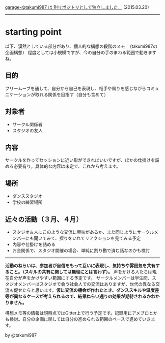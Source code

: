 [garage-@takumi987 は 別リポジトリとして独立しました。](https://github.com/Jmblllllr/garageT987) (2015.03.20)

---

# starting point

以下、漠然としている部分があり、個人的な構想の段階のメモ　（takumi987の企画構想）
程度としては小規模ですが、今の自分の手のまわる範囲で動きますね。

## 目的
フリームーブを通して、自分から自己を表現し、相手や周りを感じながらコミュニケーションが取れる関係を目指す（自分も含めて）

## 対象者
- サークル関係者
- スタジオの友人

## 内容
サークルを作ってセッションに近い形ができればいいですが、ほかの仕掛けを詰める必要有り。具体的な内容は未定で、これから考えます。

## 場所
- ダンススタジオ
- 学校の練習場所

## 近々の活動（３月、４月）
- スタジオ友人にこのような交流に興味があるか、また同じようにサークルメンバーにも聞いてみて、探りをいれてリアクションを見てみる予定
- 内容や仕掛けを詰める
- お金関係で、スタジオ開催の場合、単純に割り勘で済む話なのかも検討

---

**活動のねらいは、参加者が自信をもって互いに表現し、気持ちや雰囲気を共有すること。（スキルの共有に関しては無理にとは言わず）。**
声をかける人たちは現在自分が声をかけやすい範囲にする予定です。
サークルメンバーは学生間、スタジオメンバーはスタジオで会う社会人での交流はありますが、世代の異なる交流も促せたらと思います。**仮に交流の機会が作れたとき、ダンススキルや温度差等が異なるケースが考えられるので、結果ねらい通りの効果が期待されるかわかりません。**

構想メモ等の情報は現時点ではGitter上で行う予定です。記録用にアメブロとかも検討。自分の企画に関しては自分の進められる範囲のペースで進めていきます。


by @takumi987
